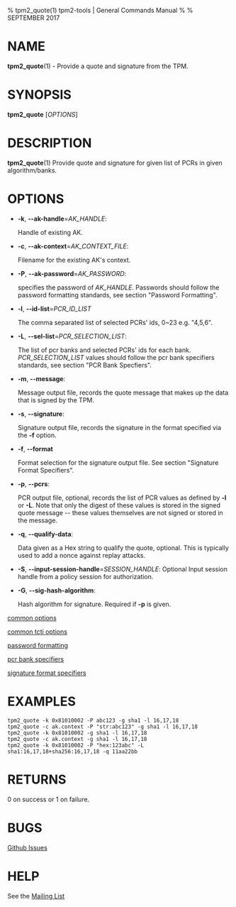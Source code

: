% tpm2_quote(1) tpm2-tools | General Commands Manual
%
% SEPTEMBER 2017

# NAME

**tpm2_quote**(1) - Provide a quote and signature from the TPM.

# SYNOPSIS

**tpm2_quote** [*OPTIONS*]

# DESCRIPTION

**tpm2_quote**(1) Provide quote and signature for given list of PCRs in given algorithm/banks.

# OPTIONS

  * **-k**, **--ak-handle**=_AK\_HANDLE_:

    Handle of existing AK.

  * **-c**, **--ak-context**=_AK\_CONTEXT\_FILE_:

    Filename for the existing AK's context.

  * **-P**, **--ak-password**=_AK\_PASSWORD_:

    specifies the password of _AK\_HANDLE_. Passwords should follow the
    password formatting standards, see section "Password Formatting".

  * **-l**, **--id-list**=_PCR\_ID\_LIST_

	The comma separated list of selected PCRs' ids, 0~23 e.g. "4,5,6".

  * **-L**, **--sel-list**=_PCR\_SELECTION\_LIST_:

    The list of pcr banks and selected PCRs' ids for each bank.
    _PCR\_SELECTION\_LIST_ values should follow the
    pcr bank specifiers standards, see section "PCR Bank Specfiers".

  * **-m**, **--message**:

    Message output file, records the quote message that makes up the data that
    is signed by the TPM.

  * **-s**, **--signature**:

    Signature output file, records the signature in the format specified via the **-f**
    option.

  * **-f**, **--format**

    Format selection for the signature output file. See section "Signature Format Specifiers".

  * **-p**, **--pcrs**:

    PCR output file, optional, records the list of PCR values as defined
    by **-l** or **-L**.  Note that only the digest of these values is stored in the
    signed quote message -- these values themselves are not signed or
    stored in the message.

  * **-q**, **--qualify-data**:

    Data given as a Hex string to qualify the  quote, optional. This is typically
    used to add a nonce against replay attacks.

  * **-S**, **--input-session-handle**=_SESSION\_HANDLE_:
    Optional Input session handle from a policy session for authorization.

  * **-G**, **--sig-hash-algorithm**:

    Hash algorithm for signature. Required if **-p** is given.

[common options](common/options.md)

[common tcti options](common/tcti.md)

[password formatting](common/password.md)

[pcr bank specifiers](common/password.md)

[signature format specifiers](common/signature.md)

# EXAMPLES

```
tpm2_quote -k 0x81010002 -P abc123 -g sha1 -l 16,17,18
tpm2_quote -c ak.context -P "str:abc123" -g sha1 -l 16,17,18
tpm2_quote -k 0x81010002 -g sha1 -l 16,17,18
tpm2_quote -c ak.context -g sha1 -l 16,17,18
tpm2_quote -k 0x81010002 -P "hex:123abc" -L sha1:16,17,18+sha256:16,17,18 -q 11aa22bb
```

# RETURNS

0 on success or 1 on failure.

# BUGS

[Github Issues](https://github.com/01org/tpm2-tools/issues)

# HELP

See the [Mailing List](https://lists.01.org/mailman/listinfo/tpm2)

